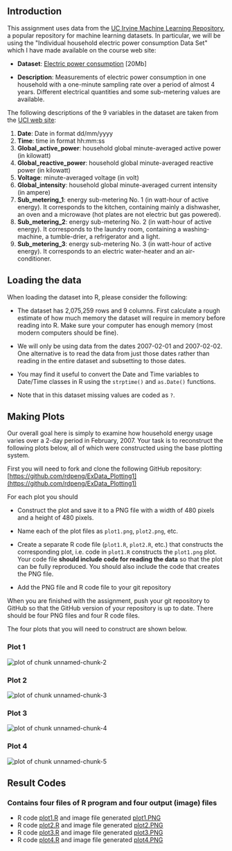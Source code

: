 ## Introduction

This assignment uses data from
the <a href="http://archive.ics.uci.edu/ml/">UC Irvine Machine
Learning Repository</a>, a popular repository for machine learning
datasets. In particular, we will be using the "Individual household
electric power consumption Data Set" which I have made available on
the course web site:


* <b>Dataset</b>: <a href="https://d396qusza40orc.cloudfront.net/exdata%2Fdata%2Fhousehold_power_consumption.zip">Electric power consumption</a> [20Mb]

* <b>Description</b>: Measurements of electric power consumption in
one household with a one-minute sampling rate over a period of almost
4 years. Different electrical quantities and some sub-metering values
are available.


The following descriptions of the 9 variables in the dataset are taken
from
the <a href="https://archive.ics.uci.edu/ml/datasets/Individual+household+electric+power+consumption">UCI
web site</a>:

<ol>
<li><b>Date</b>: Date in format dd/mm/yyyy </li>
<li><b>Time</b>: time in format hh:mm:ss </li>
<li><b>Global_active_power</b>: household global minute-averaged active power (in kilowatt) </li>
<li><b>Global_reactive_power</b>: household global minute-averaged reactive power (in kilowatt) </li>
<li><b>Voltage</b>: minute-averaged voltage (in volt) </li>
<li><b>Global_intensity</b>: household global minute-averaged current intensity (in ampere) </li>
<li><b>Sub_metering_1</b>: energy sub-metering No. 1 (in watt-hour of active energy). It corresponds to the kitchen, containing mainly a dishwasher, an oven and a microwave (hot plates are not electric but gas powered). </li>
<li><b>Sub_metering_2</b>: energy sub-metering No. 2 (in watt-hour of active energy). It corresponds to the laundry room, containing a washing-machine, a tumble-drier, a refrigerator and a light. </li>
<li><b>Sub_metering_3</b>: energy sub-metering No. 3 (in watt-hour of active energy). It corresponds to an electric water-heater and an air-conditioner.</li>
</ol>

## Loading the data





When loading the dataset into R, please consider the following:

* The dataset has 2,075,259 rows and 9 columns. First
calculate a rough estimate of how much memory the dataset will require
in memory before reading into R. Make sure your computer has enough
memory (most modern computers should be fine).

* We will only be using data from the dates 2007-02-01 and
2007-02-02. One alternative is to read the data from just those dates
rather than reading in the entire dataset and subsetting to those
dates.

* You may find it useful to convert the Date and Time variables to
Date/Time classes in R using the `strptime()` and `as.Date()`
functions.

* Note that in this dataset missing values are coded as `?`.


## Making Plots

Our overall goal here is simply to examine how household energy usage
varies over a 2-day period in February, 2007. Your task is to
reconstruct the following plots below, all of which were constructed
using the base plotting system.

First you will need to fork and clone the following GitHub repository:
[https://github.com/rdpeng/ExData_Plotting1](https://github.com/rdpeng/ExData_Plotting1)


For each plot you should

* Construct the plot and save it to a PNG file with a width of 480
pixels and a height of 480 pixels.

* Name each of the plot files as `plot1.png`, `plot2.png`, etc.

* Create a separate R code file (`plot1.R`, `plot2.R`, etc.) that
constructs the corresponding plot, i.e. code in `plot1.R` constructs
the `plot1.png` plot. Your code file **should include code for reading
the data** so that the plot can be fully reproduced. You should also
include the code that creates the PNG file.

* Add the PNG file and R code file to your git repository

When you are finished with the assignment, push your git repository to
GitHub so that the GitHub version of your repository is up to
date. There should be four PNG files and four R code files.


The four plots that you will need to construct are shown below. 


### Plot 1


![plot of chunk unnamed-chunk-2](https://github.com/parveen-sharma/ExData_Plotting1/blob/master/figure/unnamed-chunk-2.png) 


### Plot 2

![plot of chunk unnamed-chunk-3](https://github.com/parveen-sharma/ExData_Plotting1/blob/master/figure/unnamed-chunk-3.png) 


### Plot 3

![plot of chunk unnamed-chunk-4](https://github.com/parveen-sharma/ExData_Plotting1/blob/master/figure/unnamed-chunk-4.png) 


### Plot 4

![plot of chunk unnamed-chunk-5](https://github.com/parveen-sharma/ExData_Plotting1/blob/master/figure/unnamed-chunk-5.png) 


## Result Codes
### Contains four files of R program and four output (image) files
* R code [plot1.R] and image file generated [plot1.PNG]
* R code [plot2.R] and image file generated [plot2.PNG]
* R code [plot3.R] and image file generated [plot3.PNG]
* R code [plot4.R] and image file generated [plot4.PNG]

[plot1.R]:https://github.com/parveen-sharma/exploratory-data-analysis/blob/master/plot1.R
[plot2.R]:https://github.com/parveen-sharma/exploratory-data-analysis/blob/master/plot2.R
[plot3.R]:https://github.com/parveen-sharma/exploratory-data-analysis/blob/master/plot3.R
[plot4.R]:https://github.com/parveen-sharma/exploratory-data-analysis/blob/master/plot4.R

[plot1.PNG]:https://github.com/parveen-sharma/exploratory-data-analysis/blob/master/plot1.png
[plot2.PNG]:https://github.com/parveen-sharma/exploratory-data-analysis/blob/master/plot2.png
[plot3.PNG]:https://github.com/parveen-sharma/exploratory-data-analysis/blob/master/plot3.png
[plot4.PNG]:https://github.com/parveen-sharma/exploratory-data-analysis/blob/master/plot4.png
